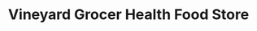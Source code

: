 ---
title: "Vineyard Grocer Health Food Store"
url: /vineyard-haven/vineyard-grocer-health-food-store/
shop: supermarket
---